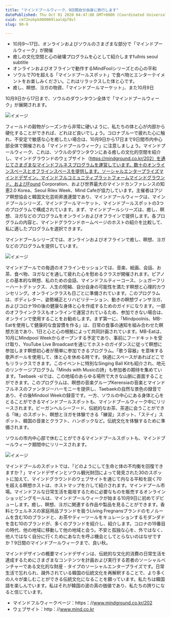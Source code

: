 ```yaml
---
title: "マインドプールウィーク、9日間自分自身に旅行します"
datePublished: Thu Oct 01 2020 04:47:08 GMT+0000 (Coordinated Universal Time)
cuid: cm72nohpk000009laaldpf8vl
slug: 90-9

---
```



- 10月9〜17日、オンラインおよびソウルのさまざまな部分で「マインドプールウィーク」が開催
- 癒しの文化空間と心の破壊プログラムを心として紹介しますfullnis seoul subtitle
- オンラインおよびオフラインで動作するMindFoolシリーズとの心の平和
- ソウルで70を超える「マインドプールスポット」で食べ物とエンターテイメントをお楽しみください。これはリラックスした体と心です。
- 癒し、瞑想、ヨガの物資、「マインドプールマーケット」、また10月9日

10月9日から17日まで、ソウルのダウンタウン全体で「マインドプールウィーク」が展開されます。

![イメージ](https://cdn.hashnode.com/res/hashnode/image/upload/v1739409787107/0d449ccb-4565-461f-9a22-1b4c588a9590.jpeg)

フィールドの穀物がシーズンから非常に硬いように、私たちの体と心が内部から硬化することができれば、どれほど良いでしょう。コロナブルーで疲れた心に触れ、不安定で敏感な心を癒したい場合は、10月9日から17日まで9日間市内中心部全体で開催される「マインドプールウィーク」に注意しましょう。マインドプールウィーク、これは、ソウルのダウンタウンにある癒しの文化的空間を紹介し、マインドグラウンドのウェブサイト（https://mindground.co.kr/202）を通じてさまざまなマインドフルネスプログラムを運営しています。数十のオンラインスペースとオフラインスペースを提供します。ソーシャルエンタープライズマインドデザイン、マインドフルコミュニティプラットフォームマインドグラウンド、およびFound Corporation、および世界最大のマインドカンファレンスの知恵2.0 Korea、Seoul Rilex Week、Mind Cafeが協力しています。主催者はアジア瞑想協会と韓国文化芸術昇進連盟であり、マインドプールウィークは、マインドプールシリーズ、マインドプールマーケット、マインドプールスポットの3つのプログラムで構成されています。まず、マインドプールシリーズは、癒し、瞑想、ヨガなどのプログラムをオンラインおよびオフラインで提供します。各プログラムの内容と、マインドグラウンドホームページのホストの紹介を比較して、私に適したプログラムを選択できます。

マインドプールシリーズでは、オンラインおよびオフラインで癒し、瞑想、ヨガなどのプログラムを提供しています。

![イメージ](https://cdn.hashnode.com/res/hashnode/image/upload/v1739409788996/b30aa0ee-784a-47e2-91ef-ff2a1cabd359.jpeg)

マインドプールでの毎週のオフラインセッションでは、音楽、絵画、会話、お茶、食べ物、ヨガなどを通して疲れた心を慰めるクラスが開催されます。ピアノとの基本的な瞑想、私のための会話、マインドフルティーコース、シュガーフリーハートデトックス、人生の短縮、自分自身の可能性を満たす瞑想と心理的カウンセリング。オンラインクラスも日ごとに準備されています。このプログラムは、ボディレター、姿勢補正とリハビリテーション、動きの瞑想ヴィンサヨガ、およびコロナ19の後の健康な身体と心を作成するためのガイドになります。一部のオフラインクラスもオンラインで運営されているため、参加できない場合は、オンラインで使用することをお勧めします。まず第一に、「Mindpoolnis、MB-Eatを使用して健康的な食習慣を作る」は、日常の食事の通知を組み合わせた瞑想方法であり、1日と心と心の根拠によって共同計画されています。MB-Eatは、10月にMindpool Weekからオープンする予定であり、事前にフードキットを受け取り、YouTube Live Broadcastを通じてホストのガイダンスに従って瞑想に参加します瞑想初心者が簡単に参加できるプログラム。「歌う容器」を意味する歌声ボールを使用して、体と心を休める時です。快適にスペースがあればどこでもリラックスできます。このイベントに特別なSinging Ball Kitも紹介され、地元のリンケージプログラム「Minds with Musicの詩」も参加者の期待を集めています。Taebaek -siでは、この地域のあらゆる場所で大きな山脈に直面することができます。このプログラムは、瞑想の音楽グループKerensiaの音楽とマインドフルネスのファンタジーハーモニーを提供し、Taebaekの自然な景色の録音であり、その後Mindool Weekの録音です。一方、ソウルの中心にある身体と心をとることができるマインドプールスポットも、マインドプールウィーク中にリリースされます。ビーガンヘルシーフード、伝統的なお茶、茶道に会うことができる「味」のスポット、瞑想とヨガを体験できる「練習」スポット、「ステイ」スポット、韓国の音楽とクラフト、ハンボックなど。伝統文化を体験するために準備されます。

ソウルの市内中心部で休むことができるマインドプールスポットも、マインドプールウィーク期間中にリリースされます。

![イメージ](https://cdn.hashnode.com/res/hashnode/image/upload/v1739409791240/fc8b309a-f8ef-4495-9542-f2ccb89380ef.jpeg)

マインドプールのスポットでは、「どのようにして生命と体の不均衡を回復できますか？」マインドデザインとソウル観光財団によって発見された30のスポットに加えて、マインドグラウンドのウェブサイトを通じて内なる平和を説く70を超える瞑想ホストは、ホストマップを介して紹介されます。マインドプール市場。マインドフルな日常生活を栽培するために必要なものを販売するオンラインショッピングモールは、マインドプールウィークが始まる10月9日に初めてデビューします。癒し、瞑想、ヨガに関連する作品や製品を見ることができます。香料とウェルネスの家庭用品ブランドを扱うLiving Fregnansブランドのモノルームを含む10のブランドと、お茶やティーツールをキュレーションするモダンダドを含む10のブランドが、多くのブランドを紹介し、紹介します。コロナの19番目の時代、他の地域に移動して他の地域と会う。不安と孤独な心を、外ではなく、他人ではなく自分に行くためにあなたを呼ぶ機会としてとらないのはなぜですか？9日間のマインドプールウィークまで、良い秋。

マインドデザインの概要マインドデザインは、伝統的な文化的消費の日常生活を達成するためにさまざまなコンテンツを計画および実行する若者のソーシャルベンチャーである文化的な財産 - タイプのソーシャルエンタープライズです。日常生活で忘れられ、疎外されている韓国の伝統文化を再解釈することで、より多くの人々が楽しむことができる伝統文化になることを願っています。私たちは韓国語を楽しんでいます。私はそれが韓国の波の真の価値であり、私たちの誇りになると信じています。

- マインドフルウィークページ：https：//www.mindground.co.kr/202
- ウェブサイト：http：//www.mind.co.kr